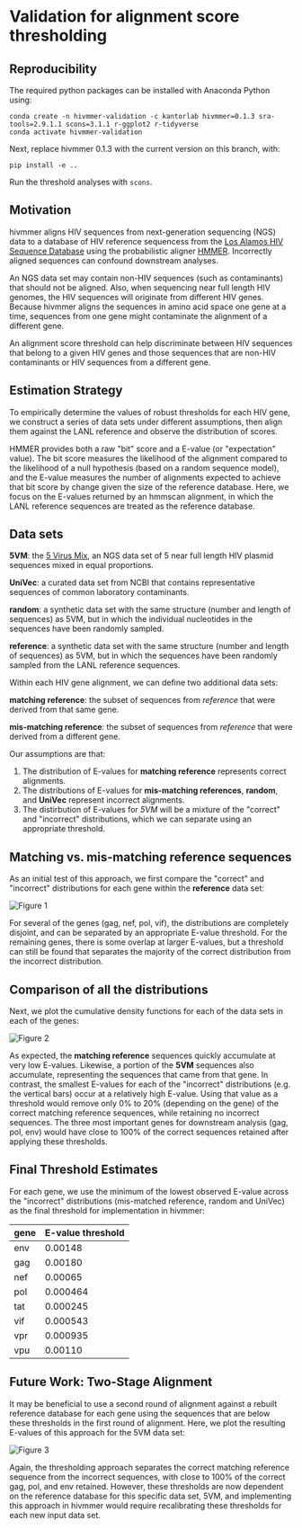 # Validation for alignment score thresholding

## Reproducibility

The required python packages can be installed with Anaconda Python using:

    conda create -n hivmmer-validation -c kantorlab hivmmer=0.1.3 sra-tools=2.9.1.1 scons=3.1.1 r-ggplot2 r-tidyverse
    conda activate hivmmer-validation

Next, replace hivmmer 0.1.3 with the current version on this branch, with:

    pip install -e ..

Run the threshold analyses with `scons`.

## Motivation

hivmmer aligns HIV sequences from next-generation sequencing (NGS) data to
a database of HIV reference sequencess from the
[Los Alamos HIV Sequence Database](http//www.hiv.lanl.gov)
using the probabilistic aligner [HMMER](http://hmmer.org). Incorrectly aligned
sequences can confound downstream analyses.

An NGS data set may contain non-HIV sequences (such as contaminants) that should
not be aligned. Also, when sequencing near full length HIV genomes, the HIV sequences
will originate from different HIV genes. Because hivmmer aligns the sequences
in amino acid space one gene at a time, sequences from one gene might
contaminate the alignment of a different gene.

An alignment score threshold can help discriminate between HIV sequences that
belong to a given HIV genes and those sequences that are non-HIV contaminants
or HIV sequences from a different gene.

## Estimation Strategy

To empirically determine the values of robust thresholds for each HIV gene, we construct
a series of data sets under different assumptions, then align them against the LANL
reference and observe the distribution of scores.

HMMER provides both a raw "bit" score and a E-value (or "expectation" value).
The bit score measures the likelihood of the alignment compared to the
likelihood of a null hypothesis (based on a random sequence model), and the
E-value measures the number of alignments expected to achieve that bit score by
change given the size of the reference database. Here, we focus on the E-values
returned by an hmmscan alignment, in which the LANL reference sequences are treated
as the reference database.

## Data sets

**5VM**: the [5 Virus Mix](https://github.com/cbg-ethz/5-virus-mix), an NGS data set
of 5 near full length HIV plasmid sequences mixed in equal proportions.

**UniVec**: a curated data set from NCBI that contains representative sequences of
common laboratory contaminants.

**random**: a synthetic data set with the same structure (number and length of sequences)
as 5VM, but in which the individual nucleotides in the sequences have been randomly sampled.

**reference**: a synthetic data set with the same structure (number and length of sequences)
as 5VM, but in which the sequences have been randomly sampled from the LANL reference
sequences.

Within each HIV gene alignment, we can define two additional data sets:

**matching reference**: the subset of sequences from *reference* that were
derived from that same gene.

**mis-matching reference**: the subset of sequences from *reference* that were
derived from a different gene.

Our assumptions are that:
1. The distribution of E-values for **matching reference** represents correct
   alignments.
2. The distributions of E-values for **mis-matching references**, **random**, and
   **UniVec** represent incorrect alignments.
3. The distirbution of E-values for *5VM* will be a mixture of the "correct"
   and "incorrect" distributions, which we can separate using an appropriate
   threshold.

## Matching vs. mis-matching reference sequences

As an initial test of this approach, we first compare the "correct" and "incorrect"
distributions for each gene within the **reference** data set:

![Figure 1](evalue-reference.png)

For several of the genes (gag, nef, pol, vif), the distributions are completely
disjoint, and can be separated by an appropriate E-value threshold. For the
remaining genes, there is some overlap at larger E-values, but a threshold can
still be found that separates the majority of the correct distribution from the
incorrect distribution.

## Comparison of all the distributions

Next, we plot the cumulative density functions for each of the data sets in
each of the genes:

![Figure 2](evalue.png)

As expected, the **matching reference** sequences quickly accumulate at very low
E-values. Likewise, a portion of the **5VM** sequences also accumulate,
representing the sequences that came from that gene. In contrast, the smallest
E-values for each of the "incorrect" distributions (e.g. the vertical bars)
occur at a relatively high E-value.  Using that value as a threshold would
remove only 0% to 20% (depending on the gene) of the correct matching reference
sequences, while retaining no incorrect sequences. The three most important
genes for downstream analysis (gag, pol, env) would have close to 100% of the
correct sequences retained after applying these thresholds.

## Final Threshold Estimates

For each gene, we use the minimum of the lowest observed E-value across the
"incorrect" distributions (mis-matched reference, random and UniVec) as the
final threshold for implementation in hivmmer:

| gene | E-value threshold |
| ---- | ----------------- |
| env  | 0.00148 |
| gag  | 0.00180 |
| nef  | 0.00065 |
| pol  | 0.000464 |
| tat  | 0.000245 |
| vif  | 0.000543 |
| vpr  | 0.000935 |
| vpu  | 0.00110 |

## Future Work: Two-Stage Alignment

It may be beneficial to use a second round of alignment against a rebuilt
reference database for each gene using the sequences that are below these
thresholds in the first round of alignment. Here, we plot the resulting
E-values of this approach for the 5VM data set:

![Figure 3](evalue-5VM.png)

Again, the thresholding approach separates the correct matching reference
sequence from the incorrect sequences, with close to 100% of the correct gag,
pol, and env retained. However, these thresholds are now dependent on the
reference database for this specific data set, 5VM, and implementing this
approach in hivmmer would require recalibrating these thresholds for each new
input data set.
